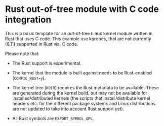 # Rust out-of-tree module with C code integration

This is a basic template for an out-of-tree Linux kernel module written in Rust that uses C code.
This example use kprobes, that are not currently (6.11) supported in Rust via, C code.

Please note that:

  - The Rust support is experimental.

  - The kernel that the module is built against needs to be Rust-enabled (`CONFIG_RUST=y`).

  - The kernel tree (`KDIR`) requires the Rust metadata to be available. These are generated during the kernel build, but may not be available for installed/distributed kernels (the scripts that install/distribute kernel headers etc. for the different package systems and Linux distributions are not updated to take into account Rust support yet).

  - All Rust symbols are `EXPORT_SYMBOL_GPL`.

